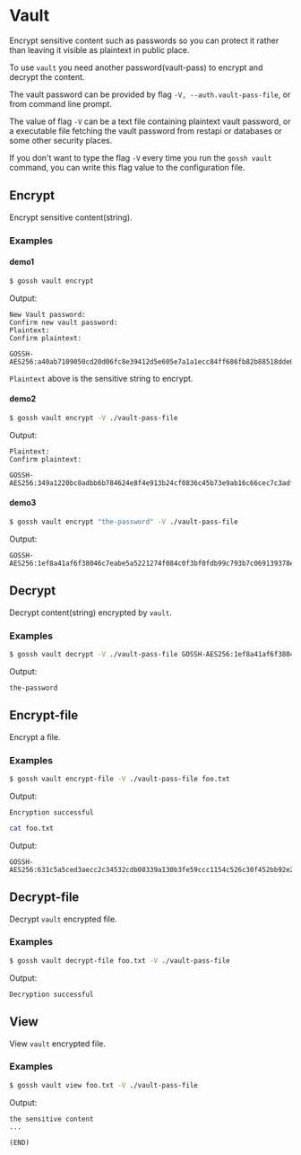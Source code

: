 # Vault

Encrypt sensitive content such as passwords so you can protect it rather than
leaving it visible as plaintext in public place.

To use `vault` you need another password(vault-pass) to encrypt and decrypt the content.

The vault password can be provided by flag `-V, --auth.vault-pass-file`, or from command line prompt.

The value of flag `-V` can be a text file containing plaintext vault password, or a executable file fetching the vault password from restapi or databases or some other security places.

If you don't want to type the flag `-V` every time you run the `gossh vault` command, you can write this flag value to the configuration file.

## Encrypt

Encrypt sensitive content(string).

### Examples

#### demo1

```sh
$ gossh vault encrypt
```

Output:

```text
New Vault password:
Confirm new vault password:
Plaintext:
Confirm plaintext:

GOSSH-AES256:a40ab7109050cd20d06fc8e39412d5e605e7a1a1ecc84ff686fb82b88518dde0
```

`Plaintext` above is the sensitive string to encrypt.

#### demo2

```sh
$ gossh vault encrypt -V ./vault-pass-file
```

Output:

```text
Plaintext:
Confirm plaintext:

GOSSH-AES256:349a1220bc8adbb6b784624e8f4e913b24cf0836c45b73e9ab16c66cec7c3adf
```

#### demo3

```sh
$ gossh vault encrypt "the-password" -V ./vault-pass-file
```

Output:

```text
GOSSH-AES256:1ef8a41af6f38046c7eabe5a5221274f084c0f3bf0fdb99c793b7c069139378e
```

## Decrypt

Decrypt content(string) encrypted by `vault`.

### Examples

```sh
$ gossh vault decrypt -V ./vault-pass-file GOSSH-AES256:1ef8a41af6f38046c7eabe5a5221274f084c0f3bf0fdb99c793b7c069139378e
```

Output:

```text
the-password
```

## Encrypt-file

Encrypt a file.

### Examples

```sh
$ gossh vault encrypt-file -V ./vault-pass-file foo.txt
```

Output:

```text
Encryption successful
```

```sh
cat foo.txt
```

Output:

```text
GOSSH-AES256:631c5a5ced3aecc2c34532cdb08339a130b3fe59ccc1154c526c30f452bb92e211277fdad30226d6897f5557700bd00d776f858562e3eff2fa40605fba5f9aa36cc9b33e842e941e1995761a38c8278b
```

## Decrypt-file

Decrypt `vault` encrypted file.

### Examples

```sh
$ gossh vault decrypt-file foo.txt -V ./vault-pass-file
```

Output:

```text
Decryption successful
```

## View

View `vault` encrypted file.

### Examples

```sh
$ gossh vault view foo.txt -V ./vault-pass-file
```

Output:

```text
the sensitive content
...

(END)
```
